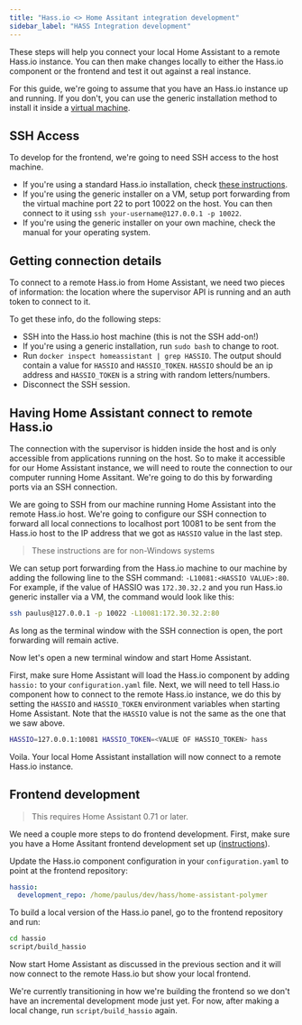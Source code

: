 ```yaml
---
title: "Hass.io <> Home Assitant integration development"
sidebar_label: "HASS Integration development"
---
```


These steps will help you connect your local Home Assistant to a remote Hass.io instance. You can then make changes locally to either the Hass.io component or the frontend and test it out against a real instance.

For this guide, we're going to assume that you have an Hass.io instance up and running. If you don't, you can use the generic installation method to install it inside a [virtual machine](https://github.com/home-assistant/hassio-build/tree/master/install#install-hassio).

## SSH Access

To develop for the frontend, we're going to need SSH access to the host machine.

- If you're using a standard Hass.io installation, check [these instructions](hassio_debugging.md#ssh-access-to-the-host).
- If you're using the generic installer on a VM, setup port forwarding from the virtual machine port 22 to port 10022 on the host. You can then connect to it using `ssh your-username@127.0.0.1 -p 10022`.
- If you're using the generic installer on your own machine, check the manual for your operating system.

## Getting connection details

To connect to a remote Hass.io from Home Assistant, we need two pieces of information: the location where the supervisor API is running and an auth token to connect to it.

To get these info, do the following steps:

 - SSH into the Hass.io host machine (this is not the SSH add-on!)
 - If you're using a generic installation, run `sudo bash` to change to root.
 - Run `docker inspect homeassistant | grep HASSIO`. The output should contain a value for `HASSIO` and `HASSIO_TOKEN`. `HASSIO` should be an ip address and `HASSIO_TOKEN` is a string with random letters/numbers.
 - Disconnect the SSH session.

 ## Having Home Assistant connect to remote Hass.io

 The connection with the supervisor is hidden inside the host and is only accessible from applications running on the host. So to make it accessible for our Home Assistant instance, we will need to route the connection to our computer running Home Assitant. We're going to do this by forwarding ports via an SSH connection.

We are going to SSH from our machine running Home Assistant into the remote Hass.io host. We're going to configure our SSH connection to forward all local connections to localhost port 10081 to be sent from the Hass.io host to the IP address that we got as `HASSIO` value in the last step.

> These instructions are for non-Windows systems

We can setup port forwarding from the Hass.io machine to our machine by adding the following line to the SSH command: `-L10081:<HASSIO VALUE>:80`. For example, if the value of HASSIO was `172.30.32.2` and you run Hass.io generic installer via a VM, the command would look like this:

```bash
ssh paulus@127.0.0.1 -p 10022 -L10081:172.30.32.2:80
```

As long as the terminal window with the SSH connection is open, the port forwarding will remain active.

Now let's open a new terminal window and start Home Assistant.

First, make sure Home Assistant will load the Hass.io component by adding `hassio:` to your `configuration.yaml` file. Next, we will need to tell Hass.io component how to connect to the remote Hass.io instance, we do this by setting the `HASSIO` and `HASSIO_TOKEN` environment variables when starting Home Assistant. Note that the `HASSIO` value is not the same as the one that we saw above.

```bash
HASSIO=127.0.0.1:10081 HASSIO_TOKEN=<VALUE OF HASSIO_TOKEN> hass
```

Voila. Your local Home Assistant installation will now connect to a remote Hass.io instance.

## Frontend development

> This requires Home Assistant 0.71 or later.

We need a couple more steps to do frontend development. First, make sure you have a Home Assitant frontend development set up ([instructions](frontend_index.md)).

Update the Hass.io component configuration in your `configuration.yaml` to point at the frontend repository:

```yaml
hassio:
  development_repo: /home/paulus/dev/hass/home-assistant-polymer
```

To build a local version of the Hass.io panel, go to the frontend repository and run:

```bash
cd hassio
script/build_hassio
```

Now start Home Assistant as discussed in the previous section and it will now connect to the remote Hass.io but show your local frontend.

We're currently transitioning in how we're building the frontend so we don't have an incremental development mode just yet. For now, after making a local change, run `script/build_hassio` again.
